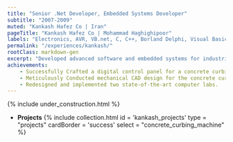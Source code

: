 ```yaml
---
title: "Senior .Net Developer, Embedded Systems Developer"
subtitle: "2007-2009"
muted: "Kankash Hafez Co | Iran"
pageTitle: "Kankash Hafez Co | Mohammad Haghighipoor" 
labels: "Electronics, AVR, VB.net, C, C++, Borland Delphi, Visual Basic, ASP.NET, JavaScript, HTML, CSS, Codevision, Bascom"
permalink: "/experiences/kankash/"
rootClass: markdown-gen
excerpt: "Developed advanced software and embedded systems for industrial automation, leveraging technologies such as ATmega128, Siemens S5 PLC, and Intel 8051."
achievements:
    - Successfully Crafted a digital control panel for a concrete curbing machine.
    - Meticulously Conducted mechanical CAD design for the concrete curbing machine.
    - Redesigned and implemented two state-of-the-art computer labs.
---
```


{% include under_construction.html %}

- **Projects**
{% include collection.html 
        id = 'kankash_projects'
        type = "projects"
        cardBorder = 'success'
        select = "concrete_curbing_machine"
    %}
